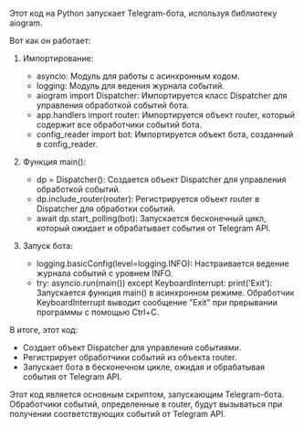 Этот код на Python запускает Telegram-бота, используя библиотеку aiogram. 

Вот как он работает:

1. Импортирование:
    - asyncio: Модуль для работы с асинхронным кодом.
    - logging: Модуль для ведения журнала событий.
    - aiogram import Dispatcher: Импортируется класс Dispatcher для управления обработкой событий бота.
    - app.handlers import router: Импортируется объект router, который содержит все обработчики событий бота.
    - config_reader import bot: Импортируется объект бота, созданный в config_reader.

2. Функция main():
    - dp = Dispatcher(): Создается объект Dispatcher для управления обработкой событий.
    - dp.include_router(router): Регистрируется объект router в Dispatcher для обработки событий.
    - await dp.start_polling(bot): Запускается бесконечный цикл, который ожидает и обрабатывает события от Telegram API.

3. Запуск бота:
    - logging.basicConfig(level=logging.INFO): Настраивается ведение журнала событий с уровнем INFO.
    - try: asyncio.run(main()) except KeyboardInterrupt: print('Exit'): Запускается функция main() в асинхронном режиме.
      Обработчик KeyboardInterrupt выводит сообщение "Exit" при прерывании программы с помощью Ctrl+C.

В итоге, этот код:

- Создает объект Dispatcher для управления событиями.
- Регистрирует обработчики событий из объекта router.
- Запускает бота в бесконечном цикле, ожидая и обрабатывая события от Telegram API.

Этот код является основным скриптом, запускающим Telegram-бота. 
Обработчики событий, определенные в router, будут вызываться при получении соответствующих событий от Telegram API.